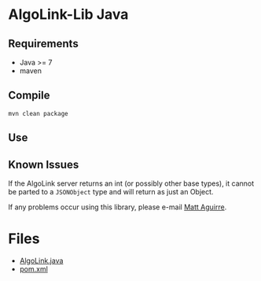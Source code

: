 # AlgoLink-Lib Java

## Requirements

- Java >= 7
- maven

## Compile

```
mvn clean package
```

## Use

## Known Issues

If the AlgoLink server returns an int (or possibly other base types), it cannot be parted to a `JSONObject` type and will return as just an Object.

If any problems occur using this library, please e-mail [Matt Aguirre](matta@artistech.com).

# Files

- [AlgoLink.java](src/main/java/com/artistech/AlgoLink.java)
- [pom.xml](pom.xml)
